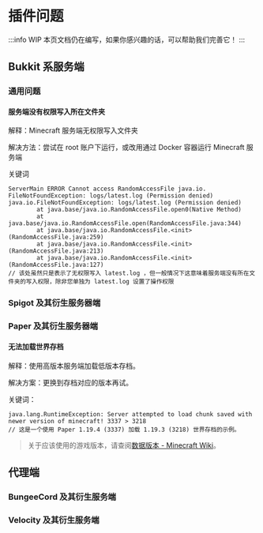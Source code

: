 # 插件问题

:::info WIP
本页文档仍在编写，如果你感兴趣的话，可以帮助我们完善它！
:::

## Bukkit 系服务端

### 通用问题

#### 服务端没有权限写入所在文件夹

解释：Minecraft 服务端无权限写入文件夹

解决方法：尝试在 root 账户下运行，或改用通过 Docker 容器运行 Minecraft 服务端

关键词

```log
ServerMain ERROR Cannot access RandomAccessFile java.io. FileNotFoundException: logs/latest.log (Permission denied) java.io.FileNotFoundException: logs/latest.log (Permission denied)
        at java.base/java.io.RandomAccessFile.open0(Native Method)
        at java.base/java.io.RandomAccessFile.open(RandomAccessFile.java:344)
        at java.base/java.io.RandomAccessFile.<init>(RandomAccessFile.java:259)
        at java.base/java.io.RandomAccessFile.<init>(RandomAccessFile.java:213)
        at java.base/java.io.RandomAccessFile.<init>(RandomAccessFile.java:127)
// 该处虽然只是表示了无权限写入 latest.log ，但一般情况下这意味着服务端没有所在文件夹的写入权限，除非您单独为 latest.log 设置了操作权限
```

### Spigot 及其衍生服务器端


### Paper 及其衍生服务器端

#### 无法加载世界存档

解释：使用高版本服务端加载低版本存档。

解决方案：更换到存档对应的版本再试。

关键词：

```log
java.lang.RuntimeException: Server attempted to load chunk saved with newer version of minecraft! 3337 > 3218
// 这是一个使用 Paper 1.19.4 (3337) 加载 1.19.3 (3218) 世界存档的示例。
```

> 关于应该使用的游戏版本，请查阅[数据版本 - Minecraft Wiki](https://minecraft.fandom.com/zh/wiki/数据版本#数据版本列表)。

## 代理端

### BungeeCord 及其衍生服务端

### Velocity 及其衍生服务端
